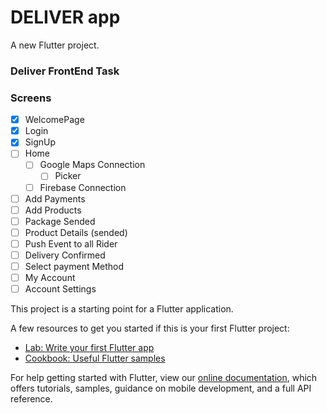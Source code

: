 # DELIVER app

A new Flutter project.

### Deliver FrontEnd Task

### Screens

- [x] WelcomePage
- [x] Login
- [x] SignUp
- [ ] Home
  - [ ] Google Maps Connection
    - [ ] Picker
  - [ ] Firebase Connection
- [ ] Add Payments
- [ ] Add Products
- [ ] Package Sended
- [ ] Product Details (sended)
- [ ] Push Event to all Rider
- [ ] Delivery Confirmed
- [ ] Select payment Method
- [ ] My Account
- [ ] Account Settings

This project is a starting point for a Flutter application.

A few resources to get you started if this is your first Flutter project:

- [Lab: Write your first Flutter app](https://flutter.dev/docs/get-started/codelab)
- [Cookbook: Useful Flutter samples](https://flutter.dev/docs/cookbook)

For help getting started with Flutter, view our
[online documentation](https://flutter.dev/docs), which offers tutorials,
samples, guidance on mobile development, and a full API reference.
